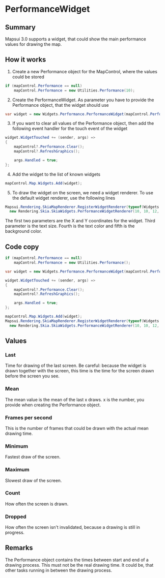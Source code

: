 # PerformanceWidget

## Summary

Mapsui 3.0 supports a widget, that could show the main performance values for drawing the map.

## How it works

1) Create a new Performance object for the MapControl, where the values could be stored

```csharp
if (mapControl.Performance == null)
    mapControl.Performance = new Utilities.Performance(10);
```

2) Create the PerformanceWidget. As parameter you have to provide the Performance object, that the widget should use

```csharp
var widget = new Widgets.Performance.PerformanceWidget(mapControl.Performance);
```

3) If you want to clear all values of the Performance object, then add the following event handler for the touch event of the widget

```csharp
widget.WidgetTouched += (sender, args) =>
{
    mapControl?.Performance.Clear();
    mapControl?.RefreshGraphics();

    args.Handled = true;
};
```

4) Add the widget to the list of known widgets

```csharp
mapControl.Map.Widgets.Add(widget);
```

5) To draw the widget on the screen, we need a widget renderer. To use the default widget renderer, use the following lines

```csharp
Mapsui.Rendering.SkiaMapRenderer.RegisterWidgetRenderer(typeof(Widgets.Performance.PerformanceWidget), 
  new Rendering.Skia.SkiaWidgets.PerformanceWidgetRenderer(10, 10, 12, SkiaSharp.SKColors.Black, SkiaSharp.SKColors.White));
```

The first two parameters are the X and Y coordinates for the widget. Third parameter is the text size. Fourth is the text color and fifth is the background color.
## Code copy

```csharp
if (mapControl.Performance == null)
    mapControl.Performance = new Utilities.Performance();

var widget = new Widgets.Performance.PerformanceWidget(mapControl.Performance);

widget.WidgetTouched += (sender, args) =>
{
    mapControl?.Performance.Clear();
    mapControl?.RefreshGraphics();

    args.Handled = true;
};

mapControl.Map.Widgets.Add(widget);
Mapsui.Rendering.SkiaMapRenderer.RegisterWidgetRenderer(typeof(Widgets.Performance.PerformanceWidget), 
  new Rendering.Skia.SkiaWidgets.PerformanceWidgetRenderer(10, 10, 12, SkiaSharp.SKColors.Black, SkiaSharp.SKColors.White));
```

## Values

### Last

Time for drawing of the last screen. Be careful: because the widget is drawn together with the screen, this time is the time for the screen drawn before the screen you see.

### Mean

The mean value is the mean of the last x draws. x is the number, you provide when creating the Performance object.

### Frames per second

This is the number of frames that could be drawn with the actual mean drawing time.

### Minimum

Fastest draw of the screen.

### Maximum

Slowest draw of the screen.

### Count

How often the screen is drawn.

### Dropped

How often the screen isn't invalidated, because a drawing is still in progress.

## Remarks

The Performance object contains the times between start and end of a drawing process. This must not be the real drawing time. It could be, that other tasks running in between the drawing process.
